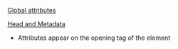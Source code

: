 [Global attributes](https://developer.mozilla.org/en-US/docs/Web/HTML/Global_attributes)

[Head and Metadata](https://developer.mozilla.org/en-US/docs/Web/HTML/Element/head)

- Attributes appear on the opening tag of the element
